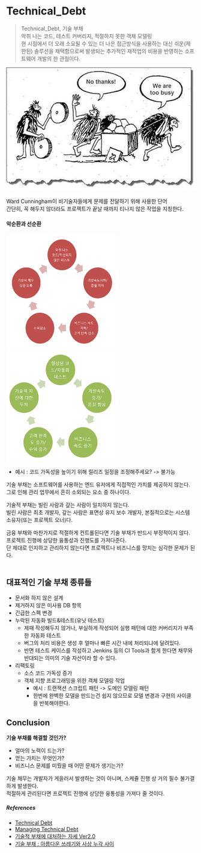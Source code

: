 # Technical_Debt
> Technical_Debt, 기술 부채<br>
악취 나는 코드, 테스트 커버리지, 적절하지 못한 객체 모델링<br>
현 시점에서 더 오래 소요될 수 있는 더 나은 접근방식을 사용하는 대신 쉬운(제한된) 솔루션을 채택함으로써 발생되는 추가적인 재작업의 비용을 반영하는 소프트웨어 개발의 한 관점이다.
>
<img src = "img/Technical_Debt/technicaldebt.jpg">

Ward Cunningham이 비기술자들에게 문제를 전달하기 위해 사용한 단어<br>
간단히, 꼭 해두지 않더라도 프로젝트가 끝날 때까지 티나지 않은 작업을 지칭한다.

#### 악순환과 선순환
<img src="img/Technical_Debt/Vicious-cycle.PNG" width=300 height = 300> <img src="img/Technical_Debt/Virtuous-cycle.PNG" width=300 height = 300>
- 예시 : 코드 가독성을 높이기 위해 릴리즈 일정을 조정해주세요? -> 불가능<br>

기술 부채는 소프트웨어를 사용하는 엔드 유저에게 직접적인 가치를 제공하지 않는다.<br>
그로 인해 관리 업무에서 흔히 소외되는 요소 중 하나이다.



기술적 부채는 빌린 사람과 갚는 사람이 일치하지 않는다.<br>
빌린 사람은 최초 개발자, 갚는 사람은 표면상 유지 보수 개발자, 본질적으로는 시스템 소유자(또는 프로젝트 오너)다.

금융 부채와 마찬가지로 적절하게 컨트롤된다면 기술 부채가 반드시 부정적이지 않다.<br>
프로젝트 진행에 상당한 융통성과 진행도를 가져다준다.<br>
단 제대로 인지하고 관리하지 않는다면 프로젝트나 비즈니스를 망치는 심각한 문제가 된다.<br><br>


대표적인 기술 부채 종류들
---
- 문서화 하지 않은 설계
- 제거하지 않은 미사용 DB 항목
- 긴급한 스펙 변경
- 누락된 자동화 빌드&테스트(유닛 테스트)
    - 제때 작성해두지 않거나, 부실하게 작성되어 실행 패턴에 대한 커버리지가 부족한 자동화 테스트
    - 버그의 처리 비용은 생성 후 얼마나 빠른 시간 내에 처리되냐에 달려있다.
    - 반면 테스트 케이스를 작성하고 Jenkins 등의 CI Tools과 함게 한다면 채무와 반대되는 의미의 기술 자산이라 할 수 있다.
- 리팩토링 
    - 소스 코드 가독성 증가
    - 객체 지향 프로그래밍을 위한 객체 모델링 작업
        - 예시 : 트랜잭션 스크립트 패턴 -> 도메인 모델링 패턴
        - 한번에 완벽한 모델을 만드는건 쉽지 않으므로 모델 변경과 구현의 사이클을 반복해야한다.
    

Conclusion
---
**기술 부채를 해결할 것인가?**
- 얼마의 노력이 드는가?
- 얻는 가치는 무엇인가?
- 비즈니스 문제를 미뤘을 때 어떤 문제가 생기는가?

기술 채무는 개발자가 게을러서 발생하는 것이 아니며, 스케쥴 진행 상 거의 필수 불가결하게 발생한다. <br>
적절하게 관리된다면 프로젝트 진행에 상당한 융통성을 가져다 줄 것이다.


##### References
- [Technical Debt](https://ko.wikipedia.org/wiki/%EA%B8%B0%EC%88%A0_%EB%B6%80%EC%B1%84)
- [Managing Technical Debt](https://www.infoq.com/articles/managing-technical-debt/)
- [기술적 부채에 대처하는 자세 Ver2.0](https://www.moreagile.net/2013/10/blog-post.html)
- [기술 부채 : 아름다운 쓰레기와 사상 누각 사이](https://brunch.co.kr/@leehosung/2)